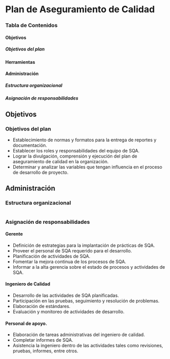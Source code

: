 # Plan de Aseguramiento de Calidad

### Tabla de Contenidos

#### Objetivos
##### Objetivos del plan

#### Herramientas

#### Administración
##### Estructura organizacional
##### Asignación de responsabilidades


## Objetivos
### Objetivos del plan
- Establecimiento de normas y formatos para la entrega de reportes y documentación.
- Establecer los roles y responsabilidades del equipo de SQA.
- Lograr la divulgación, comprensión y ejecución del plan de aseguramiento de calidad
en la organización.
- Determinar y analizar las variables que tengan influencia en el proceso de desarrollo
de proyecto.

## Administración
### Estructura organizacional
![]()
### Asignación de responsabilidades
#### Gerente
- Definición de estrategias para la implantación de prácticas de SQA.
- Proveer el personal de SQA requerido para el desarrollo.
- Planificación de actividades de SQA.
- Fomentar la mejora continua de los procesos de SQA.
- Informar a la alta gerencia sobre el estado de procesos y actividades de SQA.
#### Ingeniero de Calidad
- Desarrollo de las actividades de SQA planificadas.
- Participación en las pruebas, seguimiento y resolución de problemas.
- Elaboración de estándares.
- Evaluación y monitoreo de actividades de desarrollo.
#### Personal de apoyo.
- Elaboración de tareas administrativas del ingeniero de calidad.
- Completar informes de SQA.
- Asistencia la ingeniero dentro de las actividades tales como revisiones, pruebas, informes, entre otros. 
